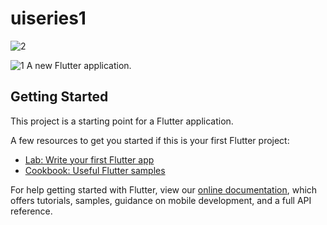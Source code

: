 # uiseries1

![2](https://user-images.githubusercontent.com/38320749/92266951-b50ebd00-eefd-11ea-9dfa-804f9403e808.png)
                                                        
![1](https://user-images.githubusercontent.com/38320749/92267243-1df63500-eefe-11ea-93eb-fdf9fbe1a1f1.png)
A new Flutter application.

## Getting Started

This project is a starting point for a Flutter application.

A few resources to get you started if this is your first Flutter project:

- [Lab: Write your first Flutter app](https://flutter.dev/docs/get-started/codelab)
- [Cookbook: Useful Flutter samples](https://flutter.dev/docs/cookbook)

For help getting started with Flutter, view our
[online documentation](https://flutter.dev/docs), which offers tutorials,
samples, guidance on mobile development, and a full API reference.
